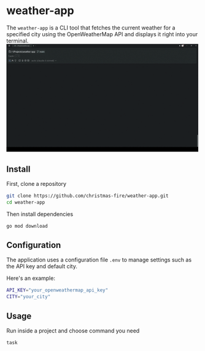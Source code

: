 # weather-app

The `weather-app` is a CLI tool that fetches the current weather for a specified city using the OpenWeatherMap API and displays it right into your terminal.
<img width="500" src="./example.gif" />

## Install
First, clone a repository
```sh
git clone https://github.com/christmas-fire/weather-app.git
cd weather-app
   ```
Then install dependencies 
```sh
go mod download
```

## Configuration
The application uses a configuration file `.env` to manage settings such as the API key and default city.

Here's an example:
```sh
API_KEY="your_openweathermap_api_key"
CITY="your_city"
```

## Usage
Run inside a project and choose command you need
```sh
task
```
